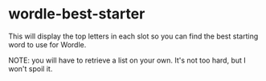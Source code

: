# wordle-best-starter

This will display the top letters in each slot so you can find the best starting word to use for Wordle.

NOTE: you will have to retrieve a list on your own. It's not too hard, but I won't spoil it.
